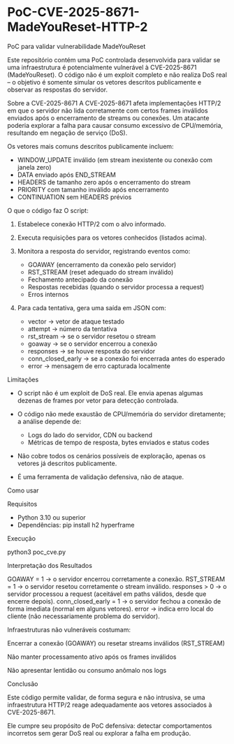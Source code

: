 # PoC-CVE-2025-8671-MadeYouReset-HTTP-2
PoC para validar vulnerabilidade MadeYouReset

Este repositório contém uma PoC controlada desenvolvida para validar se uma infraestrutura é potencialmente vulnerável à CVE-2025-8671 (MadeYouReset).
O código não é um exploit completo e não realiza DoS real – o objetivo é somente simular os vetores descritos publicamente e observar as respostas do servidor.

Sobre a CVE-2025-8671
A CVE-2025-8671 afeta implementações HTTP/2 em que o servidor não lida corretamente com certos frames inválidos enviados após o encerramento de streams ou conexões.
Um atacante poderia explorar a falha para causar consumo excessivo de CPU/memória, resultando em negação de serviço (DoS).

Os vetores mais comuns descritos publicamente incluem:

* WINDOW\_UPDATE inválido (em stream inexistente ou conexão com janela zero)
* DATA enviado após END\_STREAM
* HEADERS de tamanho zero após o encerramento do stream
* PRIORITY com tamanho inválido após encerramento
* CONTINUATION sem HEADERS prévios

O que o código faz
O script:

1. Estabelece conexão HTTP/2 com o alvo informado.

2. Executa requisições para os vetores conhecidos (listados acima).

3. Monitora a resposta do servidor, registrando eventos como:

   * GOAWAY (encerramento da conexão pelo servidor)
   * RST\_STREAM (reset adequado do stream inválido)
   * Fechamento antecipado da conexão
   * Respostas recebidas (quando o servidor processa a request)
   * Erros internos

4. Para cada tentativa, gera uma saída em JSON com:

   * vector → vetor de ataque testado
   * attempt → número da tentativa
   * rst\_stream → se o servidor resetou o stream
   * goaway → se o servidor encerrou a conexão
   * responses → se houve resposta do servidor
   * conn\_closed\_early → se a conexão foi encerrada antes do esperado
   * error → mensagem de erro capturada localmente

Limitações

* O script não é um exploit de DoS real. Ele envia apenas algumas dezenas de frames por vetor para detecção controlada.
* O código não mede exaustão de CPU/memória do servidor diretamente; a análise depende de:

  * Logs do lado do servidor, CDN ou backend
  * Métricas de tempo de resposta, bytes enviados e status codes
* Não cobre todos os cenários possíveis de exploração, apenas os vetores já descritos publicamente.
* É uma ferramenta de validação defensiva, não de ataque.

Como usar

Requisitos

* Python 3.10 ou superior
* Dependências:
  pip install h2 hyperframe

Execução


python3 poc_cve.py

Interpretação dos Resultados

GOAWAY = 1 → o servidor encerrou corretamente a conexão.
RST_STREAM = 1 → o servidor resetou corretamente o stream inválido.
responses > 0 → o servidor processou a request (aceitável em paths válidos, desde que encerre depois).
conn_closed_early = 1 → o servidor fechou a conexão de forma imediata (normal em alguns vetores).
error → indica erro local do cliente (não necessariamente problema do servidor).

Infraestruturas não vulneráveis costumam:

Encerrar a conexão (GOAWAY) ou resetar streams inválidos (RST_STREAM)

Não manter processamento ativo após os frames inválidos

Não apresentar lentidão ou consumo anômalo nos logs

Conclusão

Este código permite validar, de forma segura e não intrusiva, se uma infraestrutura HTTP/2 reage adequadamente aos vetores associados à CVE-2025-8671.

Ele cumpre seu propósito de PoC defensiva: detectar comportamentos incorretos sem gerar DoS real ou explorar a falha em produção.
  


